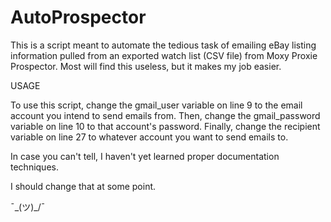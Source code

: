 # AutoProspector
This is a script meant to automate the tedious task of emailing eBay listing information pulled from an exported watch list (CSV file) from Moxy Proxie Prospector. Most will find this useless, but it makes my job easier. 


USAGE

To use this script, change the gmail_user variable on line 9 to the email account you intend to send emails from. 
Then, change the gmail_password variable on line 10 to that account's password.
Finally, change the recipient variable on line 27 to whatever account you want to send emails to.

In case you can't tell, I haven't yet learned proper documentation techniques.

I should change that at some point.

¯\_(ツ)_/¯
